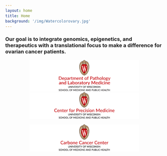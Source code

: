 ```yaml
---
layout: home
title: Home
background: '/img/Watercolorovary.jpg'
---
```


### Our goal is to integrate genomics, epigenetics, and therapeutics with a translational focus to make a difference for ovarian cancer patients.

<p align="center">
      <a href="https://pathology.wisc.edu/"><img src="img/PATH.png" alt="Dept of Pathology and Laboratory Medicine webpage" width="350"></a>
      <a href="https://precisionmedicine.wisc.edu/"><img src="img/CNTRPRECSMPH_color-center.png" alt="Center for Precision Medicine webpage" width="350"></a>
      </p>
<p align="center">
      <a href="https://cancer.wisc.edu/"><img src="img/UWCCC.png" alt="University of Wisconsin Carbone Cancer Center webpage" width="350"></a>
      </p>
